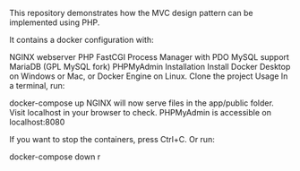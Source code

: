 This repository demonstrates how the MVC design pattern can be implemented using PHP.

It contains a docker configuration with:

NGINX webserver
PHP FastCGI Process Manager with PDO MySQL support
MariaDB (GPL MySQL fork)
PHPMyAdmin
Installation
Install Docker Desktop on Windows or Mac, or Docker Engine on Linux.
Clone the project
Usage
In a terminal, run:

docker-compose up
NGINX will now serve files in the app/public folder. Visit localhost in your browser to check. PHPMyAdmin is accessible on localhost:8080

If you want to stop the containers, press Ctrl+C. Or run:

docker-compose down
r

